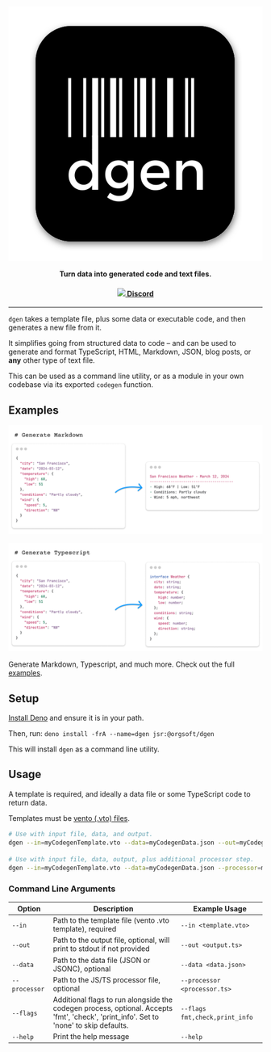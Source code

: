 <p align="center"><a href="https://github.com/mattvr/dgen">
<img src="/etc/dgen.svg" ></a></p>
<p align="center"><strong>Turn data into generated code and text files.</strong></p>
<h4 align="center"><strong><a href="https://orgsoft.org/discord"><img src="https://github.com/mattvr/ShellGPT/assets/4052466/9ba871c8-451c-4178-9035-645142b617d9" /> Discord </a></strong></h4>

---

`dgen` takes a template file, plus some data or executable code, and then generates a new file from it.

It simplifies going from structured data to code – and can be used to generate and format TypeScript, HTML, Markdown, JSON, blog posts, or **any** other type of text file.

This can be used as a command line utility, or as a module in your own codebase
via its exported `codegen` function.

## Examples

<p align="center"><img src="/etc/md.png" ></p>
<p align="center"><img src="/etc/ts.png" ></p>

Generate Markdown, Typescript, and much more. Check out the full [examples](examples/).

## Setup

[Install Deno](https://docs.deno.com/runtime/manual) and ensure it is in your
path.

Then, run: `deno install -frA --name=dgen jsr:@orgsoft/dgen`

This will install `dgen` as a command line utility.

## Usage

A template is required, and ideally a data file or some TypeScript code to
return data.

Templates must be [vento (.vto) files](https://github.com/oscarotero/vento).


```sh
# Use with input file, data, and output.
dgen --in=myCodegenTemplate.vto --data=myCodegenData.json --out=myCodegenFile.ts

# Use with input file, data, output, plus additional processor step.
dgen --in=myCodegenTemplate.vto --data=myCodegenData.json --processor=myTransformationStep.ts --out=myCodegenFile.ts
```

### Command Line Arguments

| Option        | Description                                                                                                                            | Example Usage                  |
| ------------- | -------------------------------------------------------------------------------------------------------------------------------------- | ------------------------------ |
| `--in`        | Path to the template file (vento .vto template), required                                                                              | `--in <template.vto>`          |
| `--out`       | Path to the output file, optional, will print to stdout if not provided                                                                | `--out <output.ts>`            |
| `--data`      | Path to the data file (JSON or JSONC), optional                                                                                        | `--data <data.json>`           |
| `--processor` | Path to the JS/TS processor file, optional                                                                                             | `--processor <processor.ts>`   |
| `--flags`     | Additional flags to run alongside the codegen process, optional. Accepts 'fmt', 'check', 'print_info'. Set to 'none' to skip defaults. | `--flags fmt,check,print_info` |
| `--help`      | Print the help message                                                                                                                 | `--help`                       |
